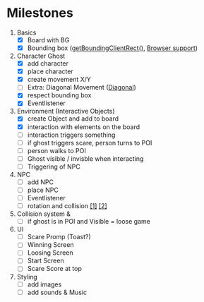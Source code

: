 # Milestones

1. Basics
    - [x]  Board with BG
    - [x]  Bounding box ([getBoundingClientRect()](https://www.youtube.com/watch?v=MKpZadkuT-0), [Browser support](https://caniuse.com/?search=getBoundingClientRect))
2. Character Ghost
    - [x]  add character
    - [x]  place character
    - [x]  create movement X/Y
    - [ ]  Extra: Diagonal Movement ([Diagonal](https://stackoverflow.com/questions/14178782/how-can-i-make-my-character-move-diagonally))
    - [x]  respect bounding box
    - [x]  Eventlistener
3. Environment (Interactive Objects)
    - [x]  create Object and add to board
    - [x]  interaction with elements on the board
    - [ ]  interaction triggers something
    - [ ]  if ghost triggers scare, person turns to POI
    - [ ]  person walks to POI
    - [ ]  Ghost visible / invisble when interacting
    - [ ]  Triggering of NPC
4. NPC
    - [ ]  add NPC
    - [ ]  place NPC
    - [ ]  Eventlistener
    - [ ]  rotation and collision [[1]](https://gamedev.stackexchange.com/questions/173555/collision-detection-between-two-arrays-with-nested-loops-why-do-i-get-a-crash) [[2]](https://codeincomplete.com/articles/javascript-gauntlet-collision-detection/)
5. Collision system & 
    - [ ]  if ghost is in POI and Visible = loose game
6. UI
    - [ ]  Scare Promp (Toast?)
    - [ ]  Winning Screen
    - [ ]  Loosing Screen
    - [ ]  Start Screen
    - [ ]  Scare Score at top
7. Styling
    - [ ]  add images
    - [ ]  add sounds & Music